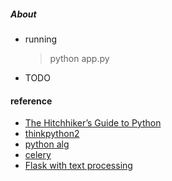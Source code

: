 ##### About

* running
    > python app.py  
      

* TODO

#### reference
* [The Hitchhiker’s Guide to Python](http://docs.python-guide.org/en/latest/)
* [thinkpython2](http://www.greenteapress.com/thinkpython2/html/index.html)
* [python alg](http://www.brpreiss.com/books/opus7/html/book.html)
* [celery](http://celery.readthedocs.io/en/latest/index.html)
* [Flask with text processing](https://realpython.com/blog/python/flask-by-example-part-3-text-processing-with-requests-beautifulsoup-nltk/#install-requirements)